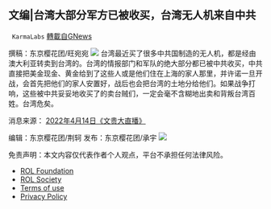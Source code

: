 
## 文编|台湾大部分军方已被收买，台湾无人机来自中共
` KarmaLabs` [轉載自GNews](https://gnews.org/zh-hans/2364165/)

撰稿：东京樱花团/旺宛宛
 ![](https://assets.gnews.org/wp-content/uploads/2022/04/2022-04-18_005640.png) 
台湾最近买了很多中共国制造的无人机，都是经由澳大利亚转卖到台湾的。台湾的情报部门和军队的绝大部分都已被中共收买，中共直接把美金现金、黄金给到了这些人或是他们住在上海的家人那里，并许诺一旦开战，会首先把他们的家人安置好，战后也会把台湾的土地分给他们。如果战争打响，这些被中共妥妥地收买了的卖台贼们，一定会毫不含糊地出卖和背叛台湾百姓。台湾危矣。
 
消息来源：
[2022年4月14日《文贵大直播》](https://gettr.com/streaming/p15aede6360)
 
编辑：东京樱花团/荆轲
发布：东京樱花团/承宇
 ![](https://assets.gnews.org/wp-content/uploads/2022/03/997-1.png) 

免责声明：本文内容仅代表作者个人观点，平台不承担任何法律风险。
  
- [ROL Foundation](https://rolfoundation.org/)
- [ROL Society](https://rolsociety.org/)
- [Terms of use](https://gnews.org/terms-of-use-3/)
- [Privacy Policy](https://gnews.org/privacy-policy/)
